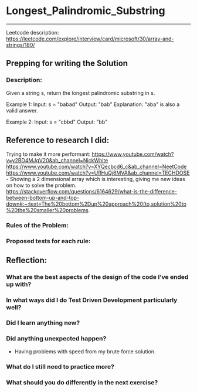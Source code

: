 
# Longest_Palindromic_Substring
-------------------------
Leetcode description:
https://leetcode.com/explore/interview/card/microsoft/30/array-and-strings/180/

## Prepping for writing the Solution

### Description:
Given a string s, return the longest palindromic substring in s.

Example 1:
Input: s = "babad"
Output: "bab"
Explanation: "aba" is also a valid answer.

Example 2:
Input: s = "cbbd"
Output: "bb"


## Reference to research I did:
Trying to make it more performant:
https://www.youtube.com/watch?v=y2BD4MJqV20&ab_channel=NickWhite
https://www.youtube.com/watch?v=XYQecbcd6_c&ab_channel=NeetCode
https://www.youtube.com/watch?v=UflHuQj6MVA&ab_channel=TECHDOSE
    - Showing a 2 dimensional array which is interesting, giving me new ideas on 
      how to solve the problem.
https://stackoverflow.com/questions/6164629/what-is-the-difference-between-bottom-up-and-top-down#:~:text=The%20bottom%2Dup%20approach%20(to,solution%20to%20the%20smaller%20problems.

### Rules of the Problem:

### Proposed tests for each rule:

## Reflection:
### What are the best aspects of the design of the code I’ve ended up with?


### In what ways did I do Test Driven Development particularly well?


### Did I learn anything new?


### Did anything unexpected happen?
- Having problems with speed from my brute force solution.

### What do I still need to practice more?


### What should you do differently in the next exercise?

